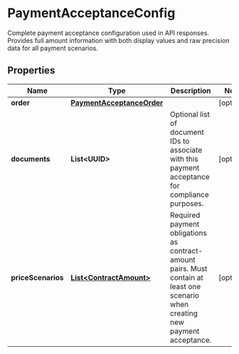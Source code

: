 

# PaymentAcceptanceConfig

Complete payment acceptance configuration used in API responses. Provides full amount information with both display values and raw precision data for all payment scenarios.

## Properties

| Name | Type | Description | Notes |
|------------ | ------------- | ------------- | -------------|
|**order** | [**PaymentAcceptanceOrder**](PaymentAcceptanceOrder.md) |  |  [optional] |
|**documents** | **List&lt;UUID&gt;** | Optional list of document IDs to associate with this payment  acceptance for compliance purposes. |  [optional] |
|**priceScenarios** | [**List&lt;ContractAmount&gt;**](ContractAmount.md) | Required payment obligations as contract-amount pairs. Must contain  at least one scenario when creating new payment acceptance. |  [optional] |




